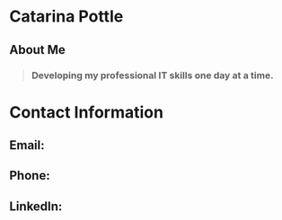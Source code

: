 # Catarina Pottle
## About Me
> ### Developing my professional IT skills one day at a time.

# Contact Information
## Email: 
## Phone: 
## LinkedIn:
